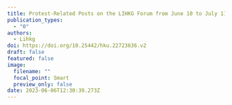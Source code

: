 ```yaml
---
title: Protest-Related Posts on the LIHKG Forum from June 10 to July 11 2019
publication_types:
  - "0"
authors:
  - Lihkg
doi: https://doi.org/10.25442/hku.22723636.v2
draft: false
featured: false
image:
  filename: ""
  focal_point: Smart
  preview_only: false
date: 2023-06-06T12:30:39.273Z
---
```

